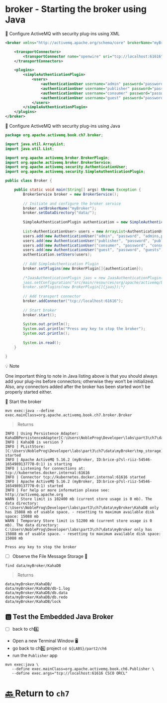 # broker - Starting the broker using Java

:round_pushpin: Configure ActiveMQ with security plug-ins using XML

```xml
<broker xmlns="http://activemq.apache.org/schema/core" brokerName="myBroker" dataDirectory="${activemq.base}/data">

    <transportConnectors>
        <transportConnector name="openwire" uri="tcp://localhost:61616" />
    </transportConnectors>

    <plugins>
        <simpleAuthenticationPlugin>
            <users>
                <authenticationUser username="admin" password="password" groups="admins,publishers,consumers" />
                <authenticationUser username="publisher" password="password" groups="publishers,consumers" />
                <authenticationUser username="consumer" password="password" groups="consumers" />
                <authenticationUser username="guest" password="password" groups="guests" />
            </users>
        </simpleAuthenticationPlugin>
    </plugins>
</broker> 
```

:round_pushpin: Configure ActiveMQ with security plug-ins using Java


```java
package org.apache.activemq.book.ch7.broker;

import java.util.ArrayList;
import java.util.List;

import org.apache.activemq.broker.BrokerPlugin;
import org.apache.activemq.broker.BrokerService;
import org.apache.activemq.security.AuthenticationUser;
import org.apache.activemq.security.SimpleAuthenticationPlugin;

public class Broker {

	public static void main(String[] args) throws Exception {
		BrokerService broker = new BrokerService();
		
		// Initiate and configure the broker service
		broker.setBrokerName("myBroker");
		broker.setDataDirectory("data/");
		
		SimpleAuthenticationPlugin authentication = new SimpleAuthenticationPlugin();
		
		List<AuthenticationUser> users = new ArrayList<AuthenticationUser>();
		users.add(new AuthenticationUser("admin", "password", "admins,publishers,consumers"));
		users.add(new AuthenticationUser("publisher", "password", "publishers,consumers"));
		users.add(new AuthenticationUser("consumer", "password", "consumers"));
		users.add(new AuthenticationUser("guest", "password", "guests"));
		authentication.setUsers(users);
		
		// Add SimpleAuthentication Plugin
		broker.setPlugins(new BrokerPlugin[]{authentication});
		
		/*JaasAuthenticationPlugin jaas = new JaasAuthenticationPlugin();
		jaas.setConfiguration("src/main/resources/org/apache/activemq/book/ch5/login.config");
		broker.setPlugins(new BrokerPlugin[]{jaas});*/		
		
		// Add transport connector
		broker.addConnector("tcp://localhost:61616");
		
		// Start broker
		broker.start();
		
		System.out.println();
		System.out.println("Press any key to stop the broker");
		System.out.println();
		
		System.in.read();
	}

}
```

:bulb: Note

One important thing to note in Java listing above is that you should always add your plug-ins before connectors; otherwise they won’t be initialized. Also, any connectors added after the broker has been started won’t be properly started either.

:round_pushpin: Start the broker

```
mvn exec:java --define exec.mainClass=org.apache.activemq.book.ch7.broker.Broker
```
> Returns
```
INFO | Using Persistence Adapter: KahaDBPersistenceAdapter[C:\Users\NobleProg\Developer\labs\part3\ch7\data\myBroker\KahaDB]
INFO | KahaDB is version 7
INFO | PListStore:[C:\Users\NobleProg\Developer\labs\part3\ch7\data\myBroker\tmp_storage] started
INFO | Apache ActiveMQ 5.16.2 (myBroker, ID:brice-p7sl-riiz-54546-1654989137770-0:1) is starting
INFO | Listening for connections at: tcp://kubernetes.docker.internal:61616
INFO | Connector tcp://kubernetes.docker.internal:61616 started
INFO | Apache ActiveMQ 5.16.2 (myBroker, ID:brice-p7sl-riiz-54546-1654989137770-0:1) started
INFO | For help or more information please see: http://activemq.apache.org
WARN | Store limit is 102400 mb (current store usage is 0 mb). The data directory: C:\Users\NobleProg\Developer\labs\part3\ch7\data\myBroker\KahaDB only has 15088 mb of usable space. - resetting to maximum available disk space: 15088 mb
WARN | Temporary Store limit is 51200 mb (current store usage is 0 mb). The data directory: C:\Users\NobleProg\Developer\labs\part3\ch7\data\myBroker only has 15088 mb of usable space. - resetting to maximum available disk space: 15088 mb

Press any key to stop the broker 
```

- [ ] Observe the File Message Storage :roll_of_paper:

```
find data/myBroker/KahaDB
```
> Returns
```
data/myBroker/KahaDB/
data/myBroker/KahaDB/db-1.log
data/myBroker/KahaDB/db.data
data/myBroker/KahaDB/db.redo
data/myBroker/KahaDB/lock
```

## :b: Test the Embedded Java Broker

- [ ] back to ch:six:

* Open a new Terminal Window :desktop_computer: 
* go back to ch:six: project `cd ${LABS}/part2/ch6`
* run the `Publisher` app

```
mvn exec:java \
   --define exec.mainClass=org.apache.activemq.book.ch6.Publisher \
   --define exec.args="tcp://localhost:61616 CSCO ORCL" 
``` 

# [:back: ](../../../../../../../../../README.md) Return to `ch7`
